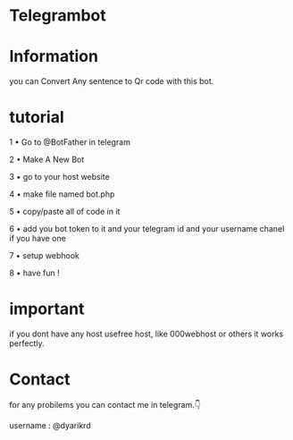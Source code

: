 # Telegrambot

# Information
you can Convert Any sentence to Qr code with this bot.

# tutorial

1 • Go to @BotFather in telegram

2 • Make A New Bot

3 • go to your host website 

4 • make file named bot.php

5 • copy/paste all of code in it

6 • add you bot token to it and your telegram id and your username chanel if you have one

7 • setup webhook 

8 • have fun !




# important


if you dont have any host usefree host, like 000webhost or others it works perfectly.


# Contact

for any probilems you can contact me in telegram.👇

username : @dyarikrd
